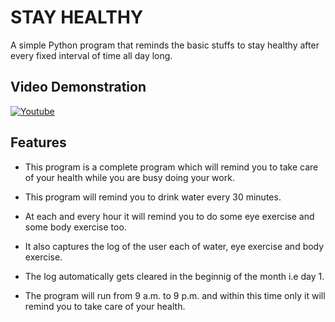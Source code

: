 # STAY HEALTHY
A simple Python program that reminds the basic stuffs to stay healthy after every fixed interval of time all day long.

## Video Demonstration
[![Youtube](https://img.youtube.com/vi/rQo5JjD_gF0/hqdefault.jpg)](https://www.youtube.com/watch?v=rQo5JjD_gF0)

## Features
* This program is a complete program which will remind you to take care of your health while you are busy doing your work.

* This program will remind you to drink water every 30 minutes.

* At each and every hour it will remind you to do some eye exercise and some body exercise too.

* It also captures the log of the user each of water, eye exercise and body exercise.

* The log automatically gets cleared in the beginnig of the month i.e day 1.

* The program will run from 9 a.m. to 9 p.m. and within this time only it will remind you to take care of your health.
